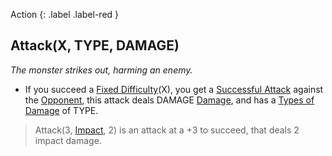 Action
{: .label .label-red }
## Attack(X, TYPE, DAMAGE)
*The monster strikes out, harming an enemy.*

* If you succeed a [Fixed Difficulty](Skills#Fixed%20Difficulty)(X), you get a [Successful Attack](Terminology#Successful%20Attack) against the [Opponent](Terminology#Opponent), this attack deals DAMAGE [Damage](Terminology#Damage), and has a [Types of Damage](Injury#Types%20of%20Damage) of TYPE.

> Attack(3, [Impact](Injury#Impact), 2) is an attack at a +3 to succeed, that deals 2 impact damage.